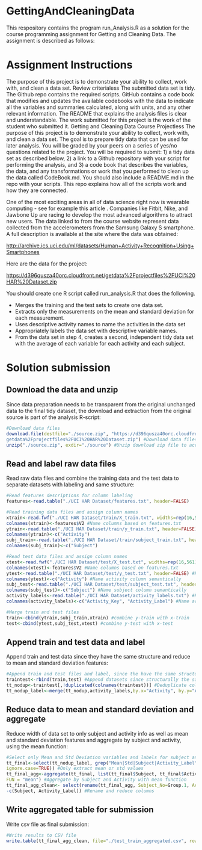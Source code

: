 # GettingAndCleaningData
This respository contains the program run_Analysis.R as a solution for the course programming assignment for Getting and Cleaning Data. The assignment is described as follows:

# Assignment Instructions

The purpose of this project is to demonstrate your ability to collect, work with, and clean a data set.
Review criterialess 
The submitted data set is tidy.
The Github repo contains the required scripts.
GitHub contains a code book that modifies and updates the available codebooks with the data to indicate all the variables and summaries calculated, along with units, and any other relevant information.
The README that explains the analysis files is clear and understandable.
The work submitted for this project is the work of the student who submitted it.
Getting and Cleaning Data Course Projectless 
The purpose of this project is to demonstrate your ability to collect, work with, and clean a data set. The goal is to prepare tidy data that can be used for later analysis. You will be graded by your peers on a series of yes/no questions related to the project. You will be required to submit: 1) a tidy data set as described below, 2) a link to a Github repository with your script for performing the analysis, and 3) a code book that describes the variables, the data, and any transformations or work that you performed to clean up the data called CodeBook.md. You should also include a README.md in the repo with your scripts. This repo explains how all of the scripts work and how they are connected.

One of the most exciting areas in all of data science right now is wearable computing - see for example this article . Companies like Fitbit, Nike, and Jawbone Up are racing to develop the most advanced algorithms to attract new users. The data linked to from the course website represent data collected from the accelerometers from the Samsung Galaxy S smartphone. A full description is available at the site where the data was obtained:

http://archive.ics.uci.edu/ml/datasets/Human+Activity+Recognition+Using+Smartphones

Here are the data for the project:

https://d396qusza40orc.cloudfront.net/getdata%2Fprojectfiles%2FUCI%20HAR%20Dataset.zip

You should create one R script called run_analysis.R that does the following.

 - Merges the training and the test sets to create one data set.
 - Extracts only the measurements on the mean and standard deviation for each measurement.
 - Uses descriptive activity names to name the activities in the data set
 - Appropriately labels the data set with descriptive variable names.
 - From the data set in step 4, creates a second, independent tidy data set with the average of each variable for each activity and each    subject.

# Solution submission

## Download the data and unzip
Since data preparation needs to be transparent from the original unchanged data to the final tidy dataset, the download and extraction from the original source is part of the analysis R-script:

```R
#Download data files
download.file(destfile="./source.zip", "https://d396qusza40orc.cloudfront.net/
getdata%2Fprojectfiles%2FUCI%20HAR%20Dataset.zip") #Download data files in zip
unzip("./source.zip", exdir="./source") #Unzip download zip file to access data files
```
## Read and label raw data files
Read raw data files and combine the training data and the test data to separate datasets with labeling and same structure:

```R
#Read features descriptions for column labeling
features<-read.table("./UCI HAR Dataset/features.txt", header=FALSE)

#Read training data files and assign column names
xtrain<-read.fwf("./UCI HAR Dataset/train/X_train.txt", widths=rep(16,561)) #Read x-train data
colnames(xtrain)<-features$V2 #Name columns based on features.txt
ytrain<-read.table("./UCI HAR Dataset/train/y_train.txt", header=FALSE) #Read y-train data
colnames(ytrain)<-c("Activity")
subj_train<-read.table("./UCI HAR Dataset/train/subject_train.txt", header=FALSE)
colnames(subj_train)<-c("Subject")

#Read test data files and assign column names
xtest<-read.fwf("./UCI HAR Dataset/test/X_test.txt", widths=rep(16,561)) #Read x-test data
colnames(xtest)<-features$V2 #Name columns based on features.txt
ytest<-read.table("./UCI HAR Dataset/test/y_test.txt", header=FALSE) #Read y-test data
colnames(ytest)<-c("Activity") #Name activity column semantically
subj_test<-read.table("./UCI HAR Dataset/test/subject_test.txt", header=FALSE) #Read subject data
colnames(subj_test)<-c("Subject") #Name subject column semantically
activity_labels<-read.table("./UCI HAR Dataset/activity_labels.txt") #Read activity labels
colnames(activity_labels)<-c("Activity_Key", "Activity_Label") #Name activity columns for labelling semantically

#Merge train and test files
train<-cbind(ytrain,subj_train,xtrain) #combine y-train with x-train
test<-cbind(ytest,subj_test,xtest) #combine y-test with x-test
```
## Append train and test data and label
Append train and test data since they have the same structure and reduce to mean and standard deviation features:

```R
#Append train and test files and label, since the have the same structure
traintest<-rbind(train,test) #Append datasets since structurally the same
tt_nodup<-traintest[,!duplicated(colnames(traintest))] #Deduplicate columns
tt_nodup_label<-merge(tt_nodup,activity_labels,by.x="Activity", by.y="Activity_Key", all=TRUE) #Join activity labels based on activity keys
```
## Reduce data to mean and standard deviation and aggregate
Reduce width of data set to only subject and activity info as well as mean and standard deviation features and aggregate by subject and activity, using the mean function:

```R
#Select only Mean and Std Deviation variables and labels for subject and activity
tt_final<-select(tt_nodup_label, grep("Mean|Std|Subject|Activity_Label", names(tt_nodup_label), 
ignore.case=TRUE)) #Only extract mean or std values
tt_final_agg<-aggregate(tt_final, list(tt_final$Subject, tt_final$Activity_Label), 
FUN = "mean") #Aggregate by Subject and Activity with mean function
tt_final_agg_clean<- select(rename(tt_final_agg, Subject_No=Group.1, Activity=Group.2), 
-c(Subject, Activity_Label)) #Rename and reduce columns
```

## Write aggregated table for submission
Write csv file as final submission:

```R
#Write results to CSV file
write.table(tt_final_agg_clean, file="./test_train_aggregated.csv", row.name=FALSE)
```

